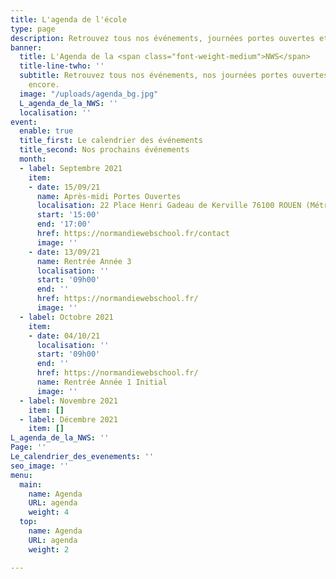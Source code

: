 ```yaml
---
title: L'agenda de l'école
type: page
description: Retrouvez tous nos événements, journées portes ouvertes et salons.
banner:
  title: L'Agenda de la <span class="font-weight-medium">NWS</span>
  title-line-twho: ''
  subtitle: Retrouvez tous nos événements, nos journées portes ouvertes et bien plus
    encore.
  image: "/uploads/agenda_bg.jpg"
  L_agenda_de_la_NWS: ''
  localisation: ''
event:
  enable: true
  title_first: Le calendrier des événements
  title_second: Nos prochains événements
  month:
  - label: Septembre 2021
    item:
    - date: 15/09/21
      name: Après-midi Portes Ouvertes
      localisation: 22 Place Henri Gadeau de Kerville 76100 ROUEN (Métro Saint-Sever)
      start: '15:00'
      end: '17:00'
      href: https://normandiewebschool.fr/contact
      image: ''
    - date: 13/09/21
      name: Rentrée Année 3
      localisation: ''
      start: '09h00'
      end: ''
      href: https://normandiewebschool.fr/
      image: ''
  - label: Octobre 2021
    item:
    - date: 04/10/21
      localisation: ''
      start: '09h00'
      end: ''
      href: https://normandiewebschool.fr/
      name: Rentrée Année 1 Initial
      image: ''
  - label: Novembre 2021
    item: []
  - label: Décembre 2021
    item: []
L_agenda_de_la_NWS: ''
Page: ''
Le_calendrier_des_evenements: ''
seo_image: ''
menu:
  main:
    name: Agenda
    URL: agenda
    weight: 4
  top:
    name: Agenda
    URL: agenda
    weight: 2

---
```

